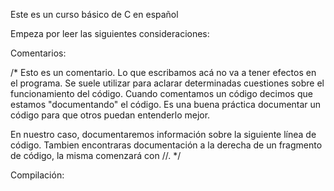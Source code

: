 Este es un curso básico de C en español

Empeza por leer las siguientes consideraciones:

Comentarios:

/*
  Esto es un comentario. Lo que escribamos acá no va a tener efectos en el programa.
  Se suele utilizar para aclarar determinadas cuestiones sobre el funcionamiento
  del código.
  Cuando comentamos un código decimos que estamos "documentando" el código.
  Es una buena práctica documentar un código para que otros puedan entenderlo mejor.

  En nuestro caso, documentaremos información sobre la siguiente línea de código.
  Tambien encontraras documentación a la derecha de un fragmento de código, la misma
  comenzará con //.
*/

Compilación:
